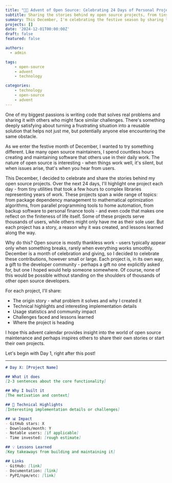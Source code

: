 ```yaml
---
title: "🎄🎁 Advent of Open Source: Celebrating 24 Days of Personal Projects"
subtitle: Sharing the stories behind my open source projects, from tiny utilities to complex libraries.
summary: This December, I'm celebrating the festive season by sharing the stories behind 24 of my open source projects.
projects: []
date: '2024-12-01T00:00:00Z'
draft: false
featured: false

authors:
  - admin

tags:
    - open-source
    - advent
    - technology

categories:
    - technology
    - open-source
    - advent
---
```


One of my biggest passions is writing code that solves real problems and sharing it with others who might face similar challenges.
There's something deeply satisfying about turning a frustrating situation into a reusable solution that helps not just me, but potentially anyone else encountering the same obstacle.

As we enter the festive month of December, I wanted to try something different.
Like many open source maintainers, I spend countless hours creating and maintaining software that others use in their daily work.
The nature of open source is interesting - when things work well, it's silent, but when issues arise, that's when you hear from users.

This December, I decided to celebrate and share the stories behind my open source projects.
Over the next 24 days, I'll highlight one project each day - from tiny utilities that took a few hours to complex libraries representing years of work.
These projects span a wide range of topics: from package dependency management to mathematical optimization algorithms, from parallel programming tools to home automation, from backup software to personal finance tools - and even code that makes one reflect on the finiteness of life itself.
Some of these projects serve thousands of users, while others might only have me as their sole user.
But each project has a story, a reason why it was created, and lessons learned along the way.

Why do this? 
Open source is mostly thankless work - users typically appear only when something breaks, rarely when everything works smoothly.
December is a month of celebration and giving, so I decided to celebrate these contributions, however small or large.
Each project is, in its own way, a gift to the developer community - perhaps a gift no one explicitly asked for, but one I hoped would help someone somewhere.
Of course, none of this would be possible without standing on the shoulders of thousands of other open source developers.

For each project, I'll share:
- The origin story - what problem it solves and why I created it
- Technical highlights and interesting implementation details
- Usage statistics and community impact
- Challenges faced and lessons learned
- Where the project is heading

I hope this advent calendar provides insight into the world of open source maintenance and perhaps inspires others to share their own stories or start their own projects.

Let's begin with Day 1, right after this post!

---

```markdown
# Day X: [Project Name]

## What it does
[2-3 sentences about the core functionality]

## Why I built it
[The motivation and context]

## 🔧 Technical Highlights
[Interesting implementation details or challenges]

## 📊 Impact
- GitHub stars: X
- Downloads/month: Y
- Notable users: [if applicable]
- Time invested: [rough estimate]

## 💡 Lessons Learned
[Key takeaways from building and maintaining it]

## Links
- GitHub: [link]
- Documentation: [link]
- PyPI/npm/etc: [link]

